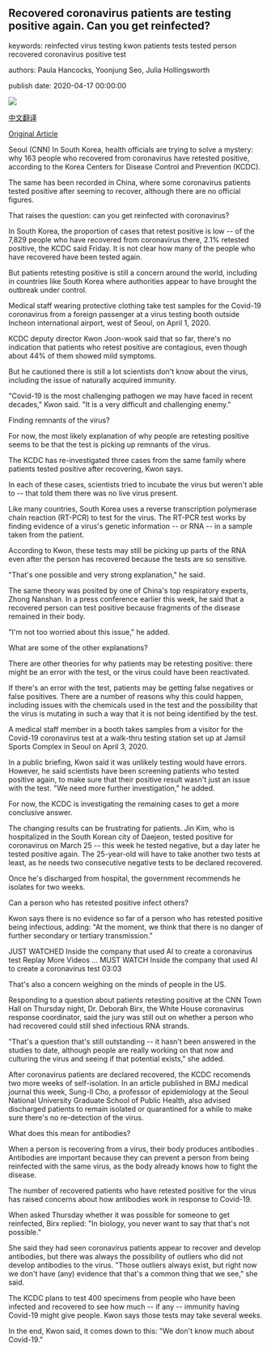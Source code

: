 ## Recovered coronavirus patients are testing positive again. Can you get reinfected?

keywords: reinfected virus testing kwon patients tests tested person recovered coronavirus positive test

authors: Paula Hancocks, Yoonjung Seo, Julia Hollingsworth

publish date: 2020-04-17 00:00:00

![](https://cdn.cnn.com/cnnnext/dam/assets/200417002231-01-south-korea-testing-0401-super-tease.jpg)

[中文翻译](Recovered%20coronavirus%20patients%20are%20testing%20positive%20again.%20Can%20you%20get%20reinfected%3F_zh.md)

[Original Article](https://edition.cnn.com/2020/04/17/health/south-korea-coronavirus-retesting-positive-intl-hnk/index.html)

Seoul (CNN) In South Korea, health officials are trying to solve a mystery: why 163 people who recovered from coronavirus have retested positive, according to the Korea Centers for Disease Control and Prevention (KCDC).

The same has been recorded in China, where some coronavirus patients tested positive after seeming to recover, although there are no official figures.

That raises the question: can you get reinfected with coronavirus?

In South Korea, the proportion of cases that retest positive is low -- of the 7,829 people who have recovered from coronavirus there, 2.1% retested positive, the KCDC said Friday. It is not clear how many of the people who have recovered have been tested again.

But patients retesting positive is still a concern around the world, including in countries like South Korea where authorities appear to have brought the outbreak under control.

Medical staff wearing protective clothing take test samples for the Covid-19 coronavirus from a foreign passenger at a virus testing booth outside Incheon international airport, west of Seoul, on April 1, 2020.

KCDC deputy director Kwon Joon-wook said that so far, there's no indication that patients who retest positive are contagious, even though about 44% of them showed mild symptoms.

But he cautioned there is still a lot scientists don't know about the virus, including the issue of naturally acquired immunity.

"Covid-19 is the most challenging pathogen we may have faced in recent decades," Kwon said. "It is a very difficult and challenging enemy."

Finding remnants of the virus?

For now, the most likely explanation of why people are retesting positive seems to be that the test is picking up remnants of the virus.

The KCDC has re-investigated three cases from the same family where patients tested positive after recovering, Kwon says.

In each of these cases, scientists tried to incubate the virus but weren't able to -- that told them there was no live virus present.

Like many countries, South Korea uses a reverse transcription polymerase chain reaction (RT-PCR) to test for the virus. The RT-PCR test works by finding evidence of a virus's genetic information -- or RNA -- in a sample taken from the patient.

According to Kwon, these tests may still be picking up parts of the RNA even after the person has recovered because the tests are so sensitive.

"That's one possible and very strong explanation," he said.

The same theory was posited by one of China's top respiratory experts, Zhong Nanshan. In a press conference earlier this week, he said that a recovered person can test positive because fragments of the disease remained in their body.

"I'm not too worried about this issue," he added.

What are some of the other explanations?

There are other theories for why patients may be retesting positive: there might be an error with the test, or the virus could have been reactivated.

If there's an error with the test, patients may be getting false negatives or false positives. There are a number of reasons why this could happen, including issues with the chemicals used in the test and the possibility that the virus is mutating in such a way that it is not being identified by the test.

A medical staff member in a booth takes samples from a visitor for the Covid-19 coronavirus test at a walk-thru testing station set up at Jamsil Sports Complex in Seoul on April 3, 2020.

In a public briefing, Kwon said it was unlikely testing would have errors. However, he said scientists have been screening patients who tested positive again, to make sure that their positive result wasn't just an issue with the test. "We need more further investigation," he added.

For now, the KCDC is investigating the remaining cases to get a more conclusive answer.

The changing results can be frustrating for patients. Jin Kim, who is hospitalized in the South Korean city of Daejeon, tested positive for coronavirus on March 25 -- this week he tested negative, but a day later he tested positive again. The 25-year-old will have to take another two tests at least, as he needs two consecutive negative tests to be declared recovered.

Once he's discharged from hospital, the government recommends he isolates for two weeks.

Can a person who has retested positive infect others?

Kwon says there is no evidence so far of a person who has retested positive being infectious, adding: "At the moment, we think that there is no danger of further secondary or tertiary transmission."

JUST WATCHED Inside the company that used AI to create a coronavirus test Replay More Videos ... MUST WATCH Inside the company that used AI to create a coronavirus test 03:03

That's also a concern weighing on the minds of people in the US.

Responding to a question about patients retesting positive at the CNN Town Hall on Thursday night, Dr. Deborah Birx, the White House coronavirus response coordinator, said the jury was still out on whether a person who had recovered could still shed infectious RNA strands.

"That's a question that's still outstanding -- it hasn't been answered in the studies to date, although people are really working on that now and culturing the virus and seeing if that potential exists," she added.

After coronavirus patients are declared recovered, the KCDC recomends two more weeks of self-isolation. In an article published in BMJ medical journal this week, Sung-Il Cho, a professor of epidemiology at the Seoul National University Graduate School of Public Health, also advised discharged patients to remain isolated or quarantined for a while to make sure there's no re-detection of the virus.

What does this mean for antibodies?

When a person is recovering from a virus, their body produces antibodies . Antibodies are important because they can prevent a person from being reinfected with the same virus, as the body already knows how to fight the disease.

The number of recovered patients who have retested positive for the virus has raised concerns about how antibodies work in response to Covid-19.

When asked Thursday whether it was possible for someone to get reinfected, Birx replied: "In biology, you never want to say that that's not possible."

She said they had seen coronavirus patients appear to recover and develop antibodies, but there was always the possibility of outliers who did not develop antibodies to the virus. "Those outliers always exist, but right now we don't have (any) evidence that that's a common thing that we see," she said.

The KCDC plans to test 400 specimens from people who have been infected and recovered to see how much -- if any -- immunity having Covid-19 might give people. Kwon says those tests may take several weeks.

In the end, Kwon said, it comes down to this: "We don't know much about Covid-19."